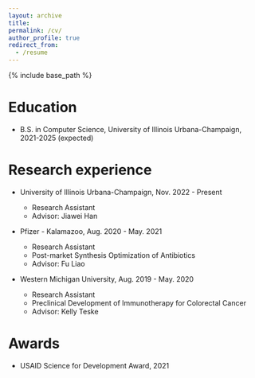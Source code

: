 ```yaml
---
layout: archive
title: 
permalink: /cv/
author_profile: true
redirect_from:
  - /resume
---
```


{% include base_path %}

# Education
* B.S. in Computer Science, University of Illinois Urbana-Champaign, 2021-2025 (expected)

# Research experience

* University of Illinois Urbana-Champaign, Nov. 2022 - Present
  * Research Assistant
  * Advisor: Jiawei Han

* Pfizer - Kalamazoo, Aug. 2020 - May. 2021
  * Research Assistant
  * Post-market Synthesis Optimization of Antibiotics
  * Advisor: Fu Liao

* Western Michigan University, Aug. 2019 - May. 2020
  * Research Assistant
  * Preclinical Development of Immunotherapy for Colorectal Cancer
  * Advisor: Kelly Teske

# Awards

* USAID Science for Development Award, 2021
